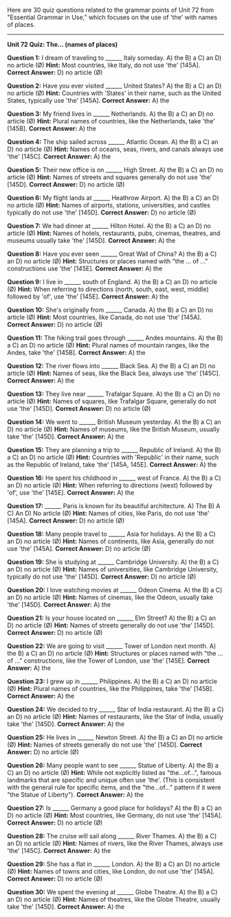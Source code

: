 Here are 30 quiz questions related to the grammar points of Unit 72 from "Essential Grammar in Use," which focuses on the use of 'the' with names of places.

---

**Unit 72 Quiz: The... (names of places)**

**Question 1:** I dream of traveling to ______ Italy someday.
A) the
B) a
C) an
D) no article (Ø)
**Hint:** Most countries, like Italy, do not use 'the' [145A].
****Correct Answer:**** D) no article (Ø)

**Question 2:** Have you ever visited ______ United States?
A) the
B) a
C) an
D) no article (Ø)
**Hint:** Countries with 'States' in their name, such as the United States, typically use 'the' [145A].
****Correct Answer:**** A) the

**Question 3:** My friend lives in ______ Netherlands.
A) the
B) a
C) an
D) no article (Ø)
**Hint:** Plural names of countries, like the Netherlands, take 'the' [145B].
****Correct Answer:**** A) the

**Question 4:** The ship sailed across ______ Atlantic Ocean.
A) the
B) a
C) an
D) no article (Ø)
**Hint:** Names of oceans, seas, rivers, and canals always use 'the' [145C].
****Correct Answer:**** A) the

**Question 5:** Their new office is on ______ High Street.
A) the
B) a
C) an
D) no article (Ø)
**Hint:** Names of streets and squares generally do not use 'the' [145D].
****Correct Answer:**** D) no article (Ø)

**Question 6:** My flight lands at ______ Heathrow Airport.
A) the
B) a
C) an
D) no article (Ø)
**Hint:** Names of airports, stations, universities, and castles typically do not use 'the' [145D].
****Correct Answer:**** D) no article (Ø)

**Question 7:** We had dinner at ______ Hilton Hotel.
A) the
B) a
C) an
D) no article (Ø)
**Hint:** Names of hotels, restaurants, pubs, cinemas, theatres, and museums usually take 'the' [145D].
****Correct Answer:**** A) the

**Question 8:** Have you ever seen ______ Great Wall of China?
A) the
B) a
C) an
D) no article (Ø)
**Hint:** Structures or places named with "the ... of ..." constructions use 'the' [145E].
****Correct Answer:**** A) the

**Question 9:** I live in ______ south of England.
A) the
B) a
C) an
D) no article (Ø)
**Hint:** When referring to directions (north, south, east, west, middle) followed by 'of', use 'the' [145E].
****Correct Answer:**** A) the

**Question 10:** She's originally from ______ Canada.
A) the
B) a
C) an
D) no article (Ø)
**Hint:** Most countries, like Canada, do not use 'the' [145A].
****Correct Answer:**** D) no article (Ø)

**Question 11:** The hiking trail goes through ______ Andes mountains.
A) the
B) a
C) an
D) no article (Ø)
**Hint:** Plural names of mountain ranges, like the Andes, take 'the' [145B].
****Correct Answer:**** A) the

**Question 12:** The river flows into ______ Black Sea.
A) the
B) a
C) an
D) no article (Ø)
**Hint:** Names of seas, like the Black Sea, always use 'the' [145C].
****Correct Answer:**** A) the

**Question 13:** They live near ______ Trafalgar Square.
A) the
B) a
C) an
D) no article (Ø)
**Hint:** Names of squares, like Trafalgar Square, generally do not use 'the' [145D].
****Correct Answer:**** D) no article (Ø)

**Question 14:** We went to ______ British Museum yesterday.
A) the
B) a
C) an
D) no article (Ø)
**Hint:** Names of museums, like the British Museum, usually take 'the' [145D].
****Correct Answer:**** A) the

**Question 15:** They are planning a trip to ______ Republic of Ireland.
A) the
B) a
C) an
D) no article (Ø)
**Hint:** Countries with 'Republic' in their name, such as the Republic of Ireland, take 'the' [145A, 145E].
****Correct Answer:**** A) the

**Question 16:** He spent his childhood in ______ west of France.
A) the
B) a
C) an
D) no article (Ø)
**Hint:** When referring to directions (west) followed by 'of', use 'the' [145E].
****Correct Answer:**** A) the

**Question 17:** ______ Paris is known for its beautiful architecture.
A) The
B) A
C) An
D) No article (Ø)
**Hint:** Names of cities, like Paris, do not use 'the' [145A].
****Correct Answer:**** D) no article (Ø)

**Question 18:** Many people travel to ______ Asia for holidays.
A) the
B) a
C) an
D) no article (Ø)
**Hint:** Names of continents, like Asia, generally do not use 'the' [145A].
****Correct Answer:**** D) no article (Ø)

**Question 19:** She is studying at ______ Cambridge University.
A) the
B) a
C) an
D) no article (Ø)
**Hint:** Names of universities, like Cambridge University, typically do not use 'the' [145D].
****Correct Answer:**** D) no article (Ø)

**Question 20:** I love watching movies at ______ Odeon Cinema.
A) the
B) a
C) an
D) no article (Ø)
**Hint:** Names of cinemas, like the Odeon, usually take 'the' [145D].
****Correct Answer:**** A) the

**Question 21:** Is your house located on ______ Elm Street?
A) the
B) a
C) an
D) no article (Ø)
**Hint:** Names of streets generally do not use 'the' [145D].
****Correct Answer:**** D) no article (Ø)

**Question 22:** We are going to visit ______ Tower of London next month.
A) the
B) a
C) an
D) no article (Ø)
**Hint:** Structures or places named with "the ... of ..." constructions, like the Tower of London, use 'the' [145E].
****Correct Answer:**** A) the

**Question 23:** I grew up in ______ Philippines.
A) the
B) a
C) an
D) no article (Ø)
**Hint:** Plural names of countries, like the Philippines, take 'the' [145B].
****Correct Answer:**** A) the

**Question 24:** We decided to try ______ Star of India restaurant.
A) the
B) a
C) an
D) no article (Ø)
**Hint:** Names of restaurants, like the Star of India, usually take 'the' [145D].
****Correct Answer:**** A) the

**Question 25:** He lives in ______ Newton Street.
A) the
B) a
C) an
D) no article (Ø)
**Hint:** Names of streets generally do not use 'the' [145D].
****Correct Answer:**** D) no article (Ø)

**Question 26:** Many people want to see ______ Statue of Liberty.
A) the
B) a
C) an
D) no article (Ø)
**Hint:** While not explicitly listed as "the...of...", famous landmarks that are specific and unique often use 'the'. (This is consistent with the general rule for specific items, and the "the...of..." pattern if it were "the Statue of Liberty").
****Correct Answer:**** A) the

**Question 27:** Is ______ Germany a good place for holidays?
A) the
B) a
C) an
D) no article (Ø)
**Hint:** Most countries, like Germany, do not use 'the' [145A].
****Correct Answer:**** D) no article (Ø)

**Question 28:** The cruise will sail along ______ River Thames.
A) the
B) a
C) an
D) no article (Ø)
**Hint:** Names of rivers, like the River Thames, always use 'the' [145C].
****Correct Answer:**** A) the

**Question 29:** She has a flat in ______ London.
A) the
B) a
C) an
D) no article (Ø)
**Hint:** Names of towns and cities, like London, do not use 'the' [145A].
****Correct Answer:**** D) no article (Ø)

**Question 30:** We spent the evening at ______ Globe Theatre.
A) the
B) a
C) an
D) no article (Ø)
**Hint:** Names of theatres, like the Globe Theatre, usually take 'the' [145D].
****Correct Answer:**** A) the